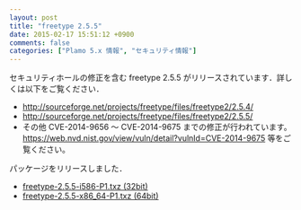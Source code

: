 ```yaml
---
layout: post
title: "freetype 2.5.5"
date: 2015-02-17 15:51:12 +0900
comments: false
categories: ["Plamo 5.x 情報", "セキュリティ情報"]
---
```

セキュリティホールの修正を含む freetype 2.5.5 がリリースされています．詳しくは以下をご覧ください．

* http://sourceforge.net/projects/freetype/files/freetype2/2.5.4/
* http://sourceforge.net/projects/freetype/files/freetype2/2.5.5/
* その他 CVE-2014-9656 〜 CVE-2014-9675 までの修正が行われています。https://web.nvd.nist.gov/view/vuln/detail?vulnId=CVE-2014-9675 等をご覧ください。

パッケージをリリースしました．

* [freetype-2.5.5-i586-P1.txz (32bit)](ftp://plamo.linet.gr.jp/pub/Plamo-5.x/x86/plamo/02_x11/TTfont.txz/freetype-2.5.5-i586-P1.txz)
* [freetype-2.5.5-x86_64-P1.txz (64bit)](ftp://plamo.linet.gr.jp/pub/Plamo-5.x/x86_64/plamo/02_x11/TTfont.txz/freetype-2.5.5-x86_64-P1.txz)
